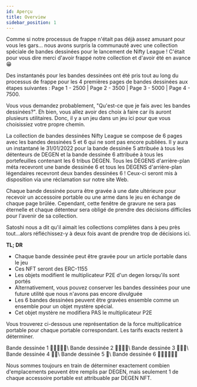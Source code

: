 ```yaml
---
id: Aperçu
title: Overview
sidebar_position: 1
---
```


Comme si notre processus de frappe n'était pas déjà assez amusant pour vous les gars... nous avons surpris la communauté avec une collection spéciale de bandes dessinées pour le lancement de Nifty League ! C'était pour vous dire merci d'avoir frappé notre collection et d'avoir été en avance 😁

Des instantanés pour les bandes dessinées ont été pris tout au long du processus de frappe pour les 4 premières pages de bandes dessinées aux étapes suivantes : Page 1 - 2500 | Page 2 - 3500 | Page 3 - 5000 | Page 4 - 7500.

Vous vous demandez probablement, "Qu'est-ce que je fais avec les bandes dessinées?". Eh bien, vous allez avoir des choix à faire car ils auront plusieurs utilitaires. Donc, il y a un jeu dans un jeu ici pour que vous choisissiez votre propre chemin.

La collection de bandes dessinées Nifty League se compose de 6 pages avec les bandes dessinées 5 et 6 qui ne sont pas encore publiées. Il y aura un instantané le 31/01/2022 pour la bande dessinée 5 attribuée à tous les détenteurs de DEGEN et la bande dessinée 6 attribuée à tous les portefeuilles contenant les 6 tribus DEGEN. Tous les DEGENS d'arrière-plan méta recevront une bande dessinée 6 et tous les DEGENS d'arrière-plan légendaires recevront deux bandes dessinées 6 ! Ceux-ci seront mis à disposition via une réclamation sur notre site Web.

Chaque bande dessinée pourra être gravée à une date ultérieure pour recevoir un accessoire portable ou une arme dans le jeu en échange de chaque page brûlée. Cependant, cette fenêtre de gravure ne sera pas éternelle et chaque détenteur sera obligé de prendre des décisions difficiles pour l'avenir de sa collection.

Satoshi nous a dit qu'il aimait les collections complètes dans à peu près tout…alors réfléchissez-y à deux fois avant de prendre trop de décisions ici.

**TL; DR**

- Chaque bande dessinée peut être gravée pour un article portable dans le jeu
- Ces NFT seront des ERC-1155
- Les objets modifient le multiplicateur P2E d'un degen lorsqu'ils sont portés
- Alternativement, vous pouvez conserver les bandes dessinées pour une future utilité que nous n'avons pas encore divulguée
- Les 6 bandes dessinées peuvent être gravées ensemble comme un ensemble pour un objet mystère spécial.
- Cet objet mystère ne modifiera PAS le multiplicateur P2E

Vous trouverez ci-dessous une représentation de la force multiplicatrice portable pour chaque portable correspondant. Les tarifs exacts restent à déterminer.

Bande dessinée 1 💪💪💪💪💪\ Bande dessinée 2 💪💪💪💪\ Bande dessinée 3 💪💪💪\ Bande dessinée 4 💪💪\ Bande dessinée 5 💪\ Bande dessinée 6 💪💪💪💪💪💪


Nous sommes toujours en train de déterminer exactement combien d'emplacements peuvent être remplis par DEGEN, mais seulement 1 de chaque accessoire portable est attribuable par DEGEN NFT. 
